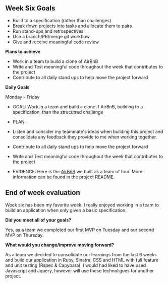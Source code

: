 ## Week Six Goals

- Build to a specification (rather than challenges)
- Break down projects into tasks and allocate them to pairs
- Run stand-ups and retrospectives
- Use a branch/PR/merge git workflow
- Give and receive meaningful code review

**Plans to achieve**

- Work in a team to build a clone of AirBnB
- Write and Test meaningful code throughout the week that contributes to the project
- Contribute to all daily stand ups to help move the project forward

**Daily Goals**

Monday - Friday

- GOAL: Work in a team and build a clone if AirBnB, building to a specification, than the strucutred challenge
- PLAN: 

- Listen and consider my teammate's ideas when building this project and consolidate any feedback they provide to me when working together.
- Contribute to all daily stand ups to help move the project forward
- Write and Test meaningful code throughout the week that contributes to the project

- EVIDENCE: Here is the [AirBnB](https://github.com/RichEwin/Makers_BnB) we built as a team of four. More information can be found in the project README.

## End of week evaluation 

Week six has been my favorite week. I really enjoyed working in a team to build an application when only given a basic specification. 

**Did you meet all of your goals?**

Yes, as a team we completed our first MVP on Tuesday and our second MVP on Thursday.

**What would you change/improve moving forward?**

As a team we decided to consolidate our learnings from the last 6 weeks and build our application in Ruby, Sinatra, CSS and HTML with full feature and unit testing (Rspec & Capybara). I would had liked to have used Javascript and Jquery, however will use these technoligues for another project. 

